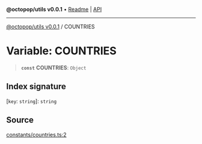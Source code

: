 **@octopop/utils v0.0.1** • [Readme](../README.md) \| [API](../globals.md)

***

[@octopop/utils v0.0.1](../README.md) / COUNTRIES

# Variable: COUNTRIES

> **`const`** **COUNTRIES**: `Object`

## Index signature

 \[`key`: `string`\]: `string`

## Source

[constants/countries.ts:2](https://github.com/bucharitesh/octopop/blob/d1ccec1/packages/utils/src/constants/countries.ts#L2)
